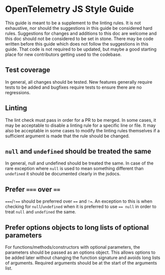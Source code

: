 # OpenTelemetry JS Style Guide

This guide is meant to be a supplement to the linting rules.
It is not exhaustive, nor should the suggestions in this guide be considered hard rules.
Suggestions for changes and additions to this doc are welcome and this doc should not be considered to be set in stone.
There may be code written before this guide which does not follow the suggestions in this guide.
That code is not required to be updated, but maybe a good starting place for new contributors getting used to the codebase. 

## Test coverage

In general, all changes should be tested. 
New features generally require tests to be added and bugfixes require tests to ensure there are no regressions.

## Linting

The lint check must pass in order for a PR to be merged.
In some cases, it may be acceptable to disable a linting rule for a specific line or file.
It may also be acceptable in some cases to modify the linting rules themselves if a sufficient argument is made that the rule should be changed.

## `null` and `undefined` should be treated the same

In general, null and undefined should be treated the same.
In case of the rare exception where `null` is used to mean something different than `undefined` it should be documented clearly in the jsdocs.

## Prefer `===` over `==`

`===`/`!==` should be preferred over `==` and `!=`.
An exception to this is when checking for `null`/`undefined` when it is preferred to use `== null` in order to treat `null` and `undefined` the same.

## Prefer options objects to long lists of optional parameters

For functions/methods/constructors with optional parameters, the parameters should be passed as an options object.
This allows options to be added later without changing the function signature and avoids long lists of arguments.
Required arguments should be at the start of the arguments list.
